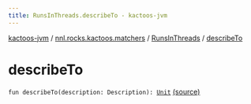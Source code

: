 ```yaml
---
title: RunsInThreads.describeTo - kactoos-jvm
---
```


[kactoos-jvm](../../index.html) / [nnl.rocks.kactoos.matchers](../index.html) / [RunsInThreads](index.html) / [describeTo](./describe-to.html)

# describeTo

`fun describeTo(description: Description): `[`Unit`](https://kotlinlang.org/api/latest/jvm/stdlib/kotlin/-unit/index.html) [(source)](https://github.com/neonailol/kactoos/blob/master/kactoos-jvm/src/main/kotlin/nnl/rocks/kactoos/matchers/RunsInThreads.kt#L50)